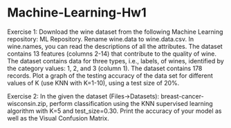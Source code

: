 # Machine-Learning-Hw1

 Exercise 1:
 Download the wine dataset from the following Machine Learning repository: ML Repository. Rename wine.data to wine.data.csv. In wine.names, you can read the 
 descriptions of all the attributes.
 The dataset contains 13 features (columns 2-14) that contribute to the quality of wine. The
 dataset contains data for three types, i.e., labels, of wines, identified by the category values: 1, 2,
 and 3 (column 1). The dataset contains 178 records. Plot a graph of the testing accuracy of the
 data set for different values of K (use KNN with K=1-10), using a test size of 20%.

 Exercise 2:
 In the given the dataset (Files->Datasets): breast-cancer-wisconsin.zip, perform classification
 using the KNN supervised learning algorithm with K=5 and test_size=0.30. Print the accuracy
 of your model as well as the Visual Confusion Matrix.

 
